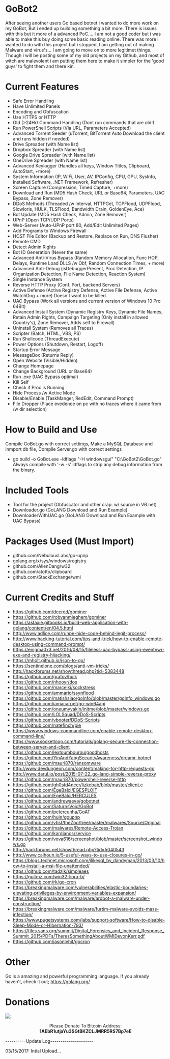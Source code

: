 # GoBot2

After seeing another users Go based botnet i wanted to do more work on my GoBot, But i ended up building something a bit more. There is issues with this but it more of a advanced PoC.... I am not a good coder but i was able to make this buy doing some basic reading online. There was more i wanted to do with this project but i stopped, I am getting out of making Malware and virus's... I am going to move on to more legitimet things. Though i will be posting some of my old projects on my Github, and most of witch are malevolent i am putting them here to make it simpler for the 'good guys' to fight them and there kin.

# Current Features

* Safe Error Handling
* Have Unlimited Panels
* Encoding and Obfuscation
* Use HTTPS or HTTP
* Old (>24Hr) Command Handling (Dont run commands that are old!)
* Run PowerShell Scripts (Via URL, Parameters Accepted)
* Advanced Torrent Seeder (uTorrent, BitTorrent Auto Download the client and runs hidden if needed)
* Drive Spreader (with Name list)
* Dropbox Spreader (with Name list)
* Google Drive Spreader (with Name list)
* OneDrive Spreader (with Name list)
* Advanced Keylogger (Handles all keys, Window Titles, Clipboard, AutoStart, +more)
* System Information (IP, WiFi, User, AV, IPConfig, CPU, GPU, SysInfo, Installed Software, .NET Framework, Refresher)
* Screen Capture (Compression, Timed Capture, +more)
* Download and Run (MD5 Hash Check, URL or Base64, Parameters, UAC Bypass, Zone Remover)
* DDoS Methods (Threaded /w Interval, HTTPGet, TCPFlood, UDPFlood, Slowloris, HULK, TLSFlood, Bandwidth Drain, GoldenEye, Ace)
* Bot Update (MD5 Hash Check, Admin, Zone Remover)
* UPnP (Open TCP/UDP Ports)
* Web-Server (Auto-UPnP port 80, Add/Edit Unlimited Pages)
* Add Programs to Windows Firewall
* HOST File Editor (Backup and Restore, Replace on Run, DNS Flusher)
* Remote CMD
* Detect Admin Rights
* Bot ID Generation (Never the same)
* Advanced Anti-Virus Bypass (Random Memory Allocation, Func HOP, Delays, Runtime Load DLLS /w Obf, Random Connection Times, + more)
* Advanced Anti-Debug (isDebuggerPresent, Proc Detection, IP Organization Detection, File Name Detection, Reaction System)
* Single Instance System
* Reverse HTTP Proxy (Conf. Port, backend Servers)
* Active Defense (Active Registry Defense, Active File Defense, Active WatchDog + more) Doesn't want to be killed.
* UAC Bypass (Work all versions and current version of Windows 10 Pro 64Bit)
* Advanced Install System (Dynamic Registry Keys, Dynamic File Names, Retain Admin Rights, Campaign Targeting (Only install in allowed Country's), Zone Remover, Adds self to Firewall)
* Uninstall System (Removes all Traces)
* Scripter (Batch, HTML, VBS, PS)
* Run Shellcode (ThreadExecute)
* Power Options (Shutdown, Restart, Logoff)
* Startup Error Message
* MessageBox (Returns Reply)
* Open Website (Visible/Hidden)
* Change Homepage
* Change Background (URL or Base64)
* Run .exe (UAC Bypass optimal)
* Kill Self
* Check if Proc is Running
* Hide Process /w Active Mode
* Disable/Enable (TaskManger, RedEdit, Command Prompt)
* File Dropper (Place evedence on pc with no traces where it came from /w dir selection)

# How to Build and Use

Compile GoBot.go with correct settings, Make a MySQL Database and inmport db file, Compile Server.go with correct settings
* go build -o GoBot.exe -ldflags "-H windowsgui" "C:\GoBot2\GoBot.go"
Always compile with '-w -s' ldflags to strip any debug information from the binary.

# Included Tools
* Tool for the project (Obfuscator and other crap. w/ source in VB.net)
* Downloader.go (GoLANG Download and Run Example)
* DownloaderWithUAC.go (GoLANG Download and Run Example with UAC Bypass)

# Packages Used (Must Import)
* github.com/NebulousLabs/go-upnp
* golang.org/x/sys/windows/registry
* github.com/AllenDang/w32
* github.com/atotto/clipboard
* github.com/StackExchange/wmi

# Current Credits and Stuff

* https://github.com/decred/gominer
* https://github.com/robvanmieghem/gominer
* https://astaxie.gitbooks.io/build-web-application-with-golang/content/en/04.5.html
* http://www.adlice.com/runpe-hide-code-behind-legit-process/
* http://www.hacking-tutorial.com/tips-and-trick/how-to-enable-remote-desktop-using-command-prompt/
* https://enigma0x3.net/2016/08/15/fileless-uac-bypass-using-eventvwr-exe-and-registry-hijacking/
* https://mholt.github.io/json-to-go/
* https://sentinelone.com/blogs/anti-vm-tricks/
* http://hackforums.net/showthread.php?tid=5383448
* https://github.com/grafov/hulk
* https://github.com/nhooyr/dos
* https://github.com/marcelki/sockstress
* https://github.com/ammario/ssynflood
* https://github.com/matishsiao/goInfo/blob/master/goInfo_windows.go
* https://github.com/iamacarpet/go-win64api
* https://github.com/oneumyvakin/initme/blob/master/windows.go
* https://github.com/LOLSquad/DDoS-Scripts
* https://github.com/vbooter/DDoS-Scripts
* https://github.com/natefinch/pie
* https://www.windows-commandline.com/enable-remote-desktop-command-line/
* https://www.socketloop.com/tutorials/golang-secure-tls-connection-between-server-and-client
* https://github.com/lextoumbourou/goodhosts
* https://github.com/YinAndYangSecurityAwareness/dreamr-botnet
* https://github.com/mauri870/ransomware
* http://www.devdungeon.com/content/making-tor-http-requests-go
* http://www.darul.io/post/2015-07-22_go-lang-simple-reverse-proxy
* https://github.com/mauri870/powershell-reverse-http
* https://github.com/gh0std4ncer/lizkebab/blob/master/client.c
* https://github.com/EgeBalci/EGESPLOIT
* https://github.com/EgeBalci/HERCULES
* https://github.com/andrewaeva/gobotnet
* https://github.com/SaturnsVoid/GoBot
* https://github.com/petercunha/GoAT
* https://github.com/huin/goupnp
* https://github.com/ytisf/theZoo/tree/master/malwares/Source/Original
* https://github.com/malwares/Remote-Access-Trojan
* https://github.com/kardianos/service
* https://github.com/vova616/screenshot/blob/master/screenshot_windows.go
* http://hackforums.net/showthread.php?tid=5040543
* http://www.calhoun.io/5-useful-ways-to-use-closures-in-go/
* https://blogs.technet.microsoft.com/ilikesql_by_dandyman/2013/03/10/how-to-install-a-msi-file-unattended/
* https://github.com/tadzik/simpleaes
* https://guitmz.com/win32-liora-b/
* https://github.com/rk/go-cron
* https://breakingmalware.com/vulnerabilities/elastic-boundaries-elevating-privileges-by-environment-variables-expansion/
* https://breakingmalware.com/malware/ardbot-a-malware-under-construction/
* https://breakingmalware.com/malware/furtim-malware-avoids-mass-infection/
* https://www.pugetsystems.com/labs/support-software/How-to-disable-Sleep-Mode-or-Hibernation-793/
* https://files.sans.org/summit/Digital_Forensics_and_Incident_Response_Summit_2015/PDFs/TheresSomethingAboutWMIDevonKerr.pdf
* https://github.com/jasonlvhit/gocron

	
# Other

Go is a amazing and powerful programming language. If you already haven't, check it out; https://golang.org/

# Donations
<img src="https://blockchain.info/Resources/buttons/donate_64.png"/>
<p align="center">Please Donate To Bitcoin Address: <b>1AEbR1utjaYu3SGtBKZCLJMRR5RS7Bp7eE</b></p>
 

----------Update Log---------------------

03/15/2017: Intial Upload...
